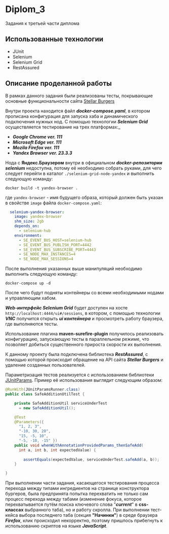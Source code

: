 # Diplom_3
Задания к третьей части диплома

## Использованные технологии
- JUnit
- Selenium
- Selenium Grid
- RestAssured

## Описание проделанной работы

В рамках данного задания были реализованы тесты, покрывающие 
основные функциональности сайта [Stellar Burgers]("https://stellarburgers.nomoreparties.site/")


Внутри проекта находится файл _**docker-compose.yaml**_, в котором прописана конфигурация для запуска 
хаба и динамического подключения нужных нод. С помощью технологии _**Selenium Grid**_ осуществляется тестирование на
трех платформах:_
- __***Google Chrome ver. 111***__
- __***Microsoft Edge ver. 111***__
- __***Mozila Firefox ver. 111***__
- __***Yandex Browser ver. 23.3.3***__

Нода с __**Яндекс.Браузером**__ внутри в официальном _**docker-репозитории selenium**_ недоступна,
потому её необходимо собрать руками, для чего следует перейти в каталог `./selenium-grid-node-yandex` и выполнить 
следующую команду:
```shell
docker build -t yandex-browser .
```
где `yandex-browser` - имя будущего образа, который должен быть указан в свойстве `image` файла `docker-compose.yaml`:
```yaml
  selenium-yandex-browser:
    image: yandex-browser
    shm_size: 2gb
    depends_on:
      - selenium-hub
    environment:
      - SE_EVENT_BUS_HOST=selenium-hub
      - SE_EVENT_BUS_PUBLISH_PORT=4442
      - SE_EVENT_BUS_SUBSCRIBE_PORT=4443
      - SE_NODE_MAX_INSTANCES=4
      - SE_NODE_MAX_SESSIONS=4
```
После выполнения указанных выше манипуляций необходимо выполнить следующую команду:

```shell
docker-compose up -d
```
После чего будут подняты контейнеры со всеми необходимыми нодами и управляющим хабом.

_**Web-интерфейс Selenium Grid**_ будет доступен на хосте `http://localhost:4444/ui#/sessions`, в котором, 
с помощью технологии _**VNC**_ получится открыть _**ui контейнера**_ и просмотреть работу браузера, где 
выполняются тесты.

Использование плагина **maven-surefire-plugin** получилось реализовать конфигурацию, запускающую
тесты в параллельном режиме, что позволяет добиться существенного прироста скорости их выполнения. 

К данному проекту была подключена библиотека _**RestAssured**_, с помощью которой происходит обращение
на API сайта _**Stellar Burgers**_ и удаление созданных пользователей.

Параметризация тестов реализуется с использованием библиотеки [JUnitParams](https://mvnrepository.com/artifact/pl.pragmatists/JUnitParams/1.0.4).
Пример её использования выглядит следующим образом:

```java
@RunWith(JUnitParamsRunner.class)
public class SafeAdditionUtilTest {

    private SafeAdditionUtil serviceUnderTest
      = new SafeAdditionUtil();

    @Test
    @Parameters({ 
      "1, 2, 3", 
      "-10, 30, 20", 
      "15, -5, 10", 
      "-5, -10, -15" })
    public void whenWithAnnotationProvidedParams_thenSafeAdd(
      int a, int b, int expectedValue) {
 
        assertEquals(expectedValue, serviceUnderTest.safeAdd(a, b));
    }

}
```

При выполнении части задания, касающегося тестирования процесса перехода между типами ингредиентов на странице
конструктора бургеров, была предпринята попытка перехватить не только сам процесс перехода между табами
(изменение фокуса, которое перехватывается путём поиска ключевого слова "_**current**_" в **css-классах**
выбранного таба), но и работу скролла. При выполнении тест-кейса выбора последнего таба (секция **"Начинки"**) в среде
браузера _**Firefox**_, клик происходил некорректно, поэтому пришлось прибегнуть к использованию скриптов на языке
_**JavaScript**_.


